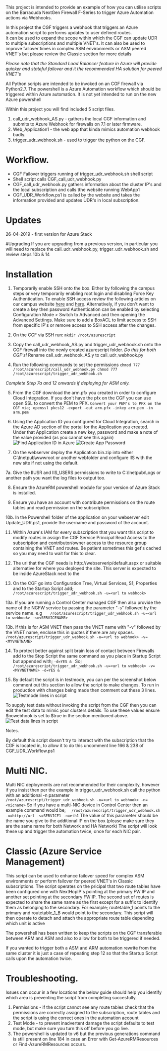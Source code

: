 This project is intended to provide an example of how you can utilise scripts on the Barracuda NextGen Firewall F-Series to trigger Azure
Automation actions via Webhooks. 

In this project the CGF triggers a webhook that triggers an Azure automation script to performs updates to user defined routes.  
It can be used to expand the scope within which the CGF can update UDR to multiple subscriptions and multiple VNET's. It can also be used to improve failover times in complex ASM environments or ASM peered VNET's but please review the Classic section for more details

*Please note that the Standard Load Balancer feature in Azure will provide quicker and stateful failover and it the recommended HA solution for peered VNET's*

All Python scripts are intended to be invoked on an CGF firewall via Python2.7. 
The powershell is a Azure Automation workflow which should be triggered within Azure automation. It is not yet intended to run on the new Azure powershell

Within this project you will find included 5 script files. 

1. call_udr_webhook_AS.py - gathers the local CGF information and submits to Azure Webhook for firewalls on 7.1 or later firmware.
2. Web_Application1 - the web app that kinda mimics automation webhook badly.
3. trigger_udr_webhook.sh - used to trigger the python on the CGF.

# Workflow.

- CGF Failover triggers running of trigger_udr_webhook.sh shell script
- Shell script calls CGF_call_udr_webhook.py 
- CGF_call_udr_webhook.py  gathers information about the cluster IP's and the local subscription and calls tthe website running WebApp1
- CGF_UDR_Workflow.ps1 is called by the website and takes the information provided and updates UDR's in local subscription.

# Updates
26-04-2019 - first version for Azure Stack

#Upgrading
If you are upgrading from a previous version, in particular you will need to replace the call_udr_webhook.py, trigger_udr_webhook.sh and review steps 10b & 14

# Installation


1. Temporarily enable SSH onto the box. Either by following the campus steps or very temporarily enabling root login and disabling Force Key Authentication. 
To enable SSH access review the following articles on our campus website [here](https://campus.barracuda.com/product/cloudgenfirewall/doc/73719781/how-to-enable-ssh-root-access-for-public-cloud-firewalls/) and [here](https://campus.barracuda.com/product/cloudgenfirewall/doc/73719739/how-to-configure-ssh). 
Alternatively, if you don't want to create a key then password Authentication can be enabled by selecting Configuration Mode > Switch to Advanced and then opening the Advanced Settings. Make sure to add a BoxACL to limit access to SSH from specific IP's or remove access to SSH access after the changes.


2. On the CGF via SSH run: 
	`
	mkdir /root/azurescript
	`

3. Copy the call_udr_webhook_AS.py and trigger_udr_webhook.sh onto the CGF firewall into the newly created azurescript folder. *Do this for both CGF's!*
	Rename  call_udr_webhook_AS.y to call_udr_webhook.py

4. Run the following commands to set the permissions
	`
	chmod 777 /root/azurescript/call_udr_webhook.py
	chmod 777 /root/azurescript/trigger_udr_webhook.sh
	`

*Complete Step 7a and 12 onwards if deploying for ASM only.*	

5. From the CGF download the arm.pfx you created in order to configure Cloud Integration. If you don't have the pfx on the CGF you can use open SSL to convert the PEM to PFX.
	`
	Convert your PEM's to PFX on the CGF via;
		openssl pkcs12 -export -out arm.pfx -inkey arm.pem -in arm.pem 
	`

6. Using the Application ID you configured for Cloud Integration, search in the Azure AD section of the portal for the Application you created. Under that Application create a new key, password and make a note of the value provided (as you cannot see this again)
![Find Application ID in Azure](images/findappid.png)
![Create App Password ](images/createappkey.png)

7. On the webserver deploy the Application bin.zip into either C:\Inetpub\wwwroot or another webfolder and configure IIS with the new site if not using the default.

7a. Give the IIUSR and IIS_USERS permissions to write to C:\Inetpub\Logs or another path you want the log files to output too.

8. Ensure the AzureRM powershell module for your version of Azure Stack is installed.

9. Ensure you have an account with contribute permissions on the route tables and read permission on the subscription. 

10b. In the Powershell folder of the application on your webserver edit Update_UDR.ps1, provide the username and password of the account.  

11. Within Azure's IAM for every subscription that you want this script to modify routes in assign the CGF Service Principal Read Access to the subscription and
 contributor/owner access to the resource group containing the VNET and routes. Be patient sometimes this get's cached so you may need to wait for this to clear.

12. The url that the CGF needs is http://webserverip/default.aspx or suitable alternative for where you deployed the site. This server is expected to be inside AzureStack next to the 

13. On the CGF go into Configuration Tree, Virtual Services, S1, Properties and to the Startup Script add;
	`	/root/azurescript/trigger_udr_webhook.sh -u=<url to webhook> `

13a. If you are running a Control Center managed CGF then also provide the name of the NGFW service by passing the parameter "-s" followed by the service name. e.g 
`	/root/azurescript/trigger_udr_webhook.sh -u=<url to webhook> -s=<SERVICENAME>`

13b. If this is for ASM VNET then pass the VNET name with "-v" followed by the VNET name, enclose this in quotes if there are any spaces.
`	/root/azurescript/trigger_udr_webhook.sh -u=<url to webhook> -v=<MYVNETNAME>`

14. To protect better against split brain loss of contact between Firewalls add to the Stop Script the same command as you place in Startup Script but appended with;
	`-d=YES & `
So;
`	/root/azurescript/trigger_udr_webhook.sh -u=<url to webhook> -v=<MYVNETNAME> -d=YES & `
 
15. By default the script is in testmode, you can per the screenshot below comment out this section to allow the script to make changes. To run in production with changes being made then comment out these 3 lines.  
![Testmode lines in script](images/testmode.png)

To supply test data without invoking the script from the CGF then you can edit the test data to mimic your clusters details. To use these values ensure $nowebhook is set to $true in the section mentioned above.
![Test data lines in script](images/testdata.png)		

Notes. 

By default this script doesn't try to interact with the subscription that the CGF is located in, to allow it to do this uncomment line 166 & 238 of CGF_UDR_Workflow.ps1

# Multi NIC.

Multi NIC deployments are not recommended for their complexity, however if you insist then per the example in trigger_udr_webhook.sh call the python with an additional -n parameter
`	/root/azurescript/trigger_udr_webhook.sh -u=<url to webhook> -n=<nicname>`
So if you have a multi-NIC device in Control Center then an example command would be;
`	/root/azurescript/trigger_udr_webhook.sh -u=http://url -s=SERVICE1 -n=eth1 `
The value of this parameter should be the name you give to the additional IP on the box (please make sure they are the same name for both Network and HA Network)
The script will look these up and trigger the automation twice, once for each NIC pair. 

# Classic (Azure Service Management)
This script can be used to enhance failover speed for complex ASM environments or perform failover for peered VNET's in Classic subscriptions. The script operates on the pricipal that two route tables have been configured
one with NextHopIP's pointing at the primary FW IP and another set pointing at the secondary FW IP. The second set of routes is expected to share the same name as the first except for a suffix to identify them as belonging to the secondary.
For example;
routetable_1 points to the primary and routetable_1_B would point to the secondary. This script will then operate to detach and attach the appropriate route table depending which unit is active

The powershell has been written to keep the scripts on the CGF transferable between ARM and ASM and also to allow for both to be triggered if needed. 

If you wanted to trigger both a ASM and ARM automation rewrite from the same cluster it is just a case of repeating step 12 so that the Startup Script calls upon the automation twice.


# Troubleshooting.
Issues can occur in a few locations the below guide should help you identify which area is preventing the script from completing succesfully. 

1. Permissions - if the script cannot see any route tables check that the permissions are correctly assigned to the subscription, route tables and the script is using the correct ones in the automation account
2. Test Mode - to prevent inadvertent damage the script defaults to test mode, but make sure you turn this off before you go live.
3. The powershell is updated to v6 but the previous generations command is still present on line 184 in case an Error with Get-AzureRMResources or Find-AzureRMResources occurs.
